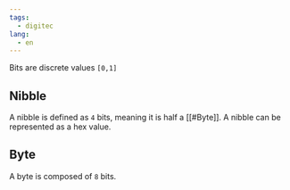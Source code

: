 ```yaml
---
tags:
  - digitec
lang:
  - en
---
```


Bits are discrete values `[0,1]`

## Nibble

A nibble is defined as `4` bits, meaning it is half a [[#Byte]]. A nibble can be represented as a hex value.

## Byte

A byte is composed of `8` bits.